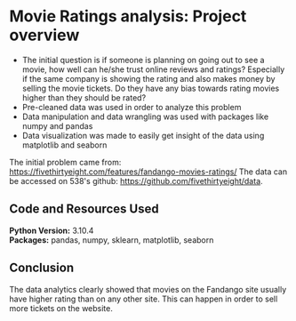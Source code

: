 # Movie Ratings analysis: Project overview
* The initial question is if someone is planning on going out to see a movie, how well can he/she trust online reviews and ratings? Especially if the same company is showing the rating and also makes money by selling the movie tickets. Do they have any bias towards rating movies higher than they should be rated?
* Pre-cleaned data was used in order to analyze this problem
* Data manipulation and data wrangling was used with packages like numpy and pandas
* Data visualization was made to easily get insight of the data using matplotlib and seaborn

The initial problem came from: https://fivethirtyeight.com/features/fandango-movies-ratings/ 
The data can be accessed on 538's github: https://github.com/fivethirtyeight/data.

## Code and Resources Used 
**Python Version:** 3.10.4  
**Packages:** pandas, numpy, sklearn, matplotlib, seaborn

## Conclusion
The data analytics clearly showed that movies on the Fandango site usually have higher rating than on any other site. This can happen in order to sell more tickets on the website.
